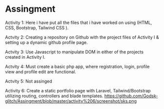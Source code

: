 # Assingment
Activity 1:
Here i have put all the files that i have worked on using (HTML, CSS, Bootstrap, Tailwind CSS ).

Actvity 2:
Creating a repository on Github with the project files of Activity I & setting up a
dynamic github profile page.

Actvity 3:
Use Javascript to manipulate DOM in either of the projects created in Activity I.

Actvity 4:
Must create a basic php app, where registration, login, profile view and profile
edit are functional.

Actvity 5:
Not assinged

Activity 6:
Create a static portfolio page with Laravel, Tailwind/Bootstrap utilizing routing,
controllers and blade templates.
https://github.com/Godsk-glitch/Assingment/blob/master/activity%206/screenshot/sks.png

